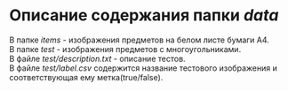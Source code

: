 # Описание содержания папки _data_
В папке _items_ - изображения предметов на белом листе бумаги А4.  
В папке _test_ - изображения предметов с многоугольниками.  
В файле _test/description.txt_ - описание тестов.  
В файле _test/label.csv_ содержится название тестового изображения и соответствующая ему метка(true/false).  